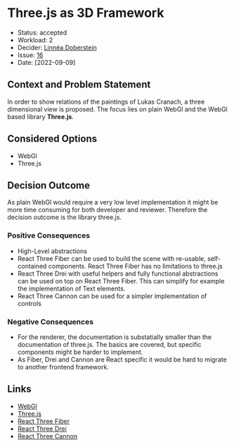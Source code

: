 # Three.js as 3D Framework

* Status: accepted <!-- optional -->
* Workload: 2 <!-- optional -->
* Decider: [Linnéa Doberstein](https://github.com/Moosgloeckchen)
* Issue: [16](https://github.com/mi-classroom/mi-web-technologien-beiboot-ss2022-Moosgloeckchen/issues/16) <!-- optional -->
* Date: [2022-09-09] <!-- optional -->

## Context and Problem Statement

In order to show relations of the paintings of Lukas Cranach, a three dimensional view is proposed. The focus lies on plain WebGl and the WebGl based library **Three.js**.

## Considered Options

* WebGl
* Three.js

## Decision Outcome

As plain WebGl would require a very low level implementation it might be more time consuming for both developer and reviewer. 
Therefore the decision outcome is the library three.js.
### Positive Consequences <!-- optional -->

* High-Level abstractions
* React Three Fiber can be used to build the scene with re-usable, self-contained components. React Three Fiber has no limitations to three.js
* React Three Drei with useful helpers and fully functional abstractions can be used on top on React Three Fiber. This can simplify for example the implementation of Text elements.
* React Three Cannon can be used for a simpler implementation of controls

### Negative Consequences <!-- optional -->

* For the renderer, the documentation is substatially smaller than the documentation of three.js. The basics are covered, but specific components might be harder to implement.
* As Fiber, Drei and Cannon are React specific it would be hard to migrate to another frontend framework.

## Links <!-- optional -->

* [WebGl](https://developer.mozilla.org/en-US/docs/Web/API/WebGL_API?retiredLocale=de)
* [Three.js](https://threejs.org/)
* [React Three Fiber](https://docs.pmnd.rs/react-three-fiber/getting-started/introduction)
* [React Three Drei](https://www.npmjs.com/package/@react-three/drei)
* [React Three Cannon](https://www.npmjs.com/package/@react-three/cannon)

